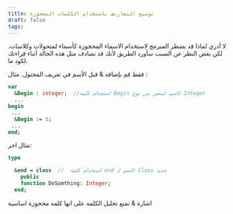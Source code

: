 ```yaml
---
title: توسيع التعاريف باستخدام الكلمات المحجوزة
draft: false
tags:
---
```

 
لا أدري لماذا قد يضطر المبرمج لاستخدام الاسماء المحجوزة كأسماء لمتحولات وكلاسات. لكن بغض النظر عن السبب سأورد الطريق لأنك قد تصادف مثل هذه الحالة أثناء قراءتك لكود ما.

فقط قم بإضافة & قبل الأسم في تعريف المحتول. مثال :
```pascal
var
  &Begin : integer;  //استخدام كلمة Begin كاسم لمتغير من نوع Integer
  ...
begin
 ...
  &Begin := 5;
 ...
end;
```
مثال اخر:

```pas
type

  &end = class  //  استخدام كلمة end كاسم لـ Class جديد
    public
    function DoSomthing: Integer;
  end;
```

اشارة & تمنع تحليل الكلمة على انها كلمة محجوزة اساسية